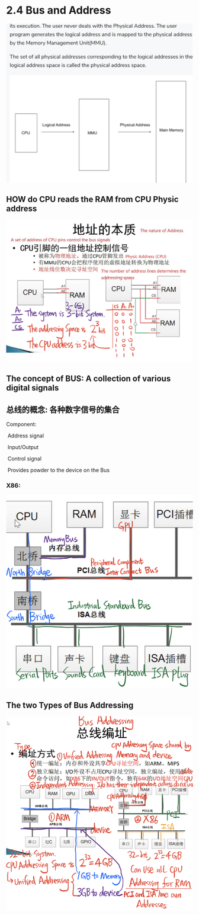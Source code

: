 # 2.4 Bus and Address



![1](https://github.com/knightsummon/Computer-System-Architecture-and-ARM-Assembly-Language/blob/main/2.4%20Bus%20and%20Address/2.4%20Bus%20and%20Address.assets/1.jpg)

## HOW do CPU reads the RAM from CPU Physic address

![2](https://github.com/knightsummon/Computer-System-Architecture-and-ARM-Assembly-Language/blob/main/2.4%20Bus%20and%20Address/2.4%20Bus%20and%20Address.assets/2.jpg)



## The concept of BUS: A collection of various digital signals

## 总线的概念: 各种数字信号的集合

Component: 

​	Address signal

​	Input/Output

​	Control signal

​	Provides powder to the device on the Bus

### X86:

![3](https://github.com/knightsummon/Computer-System-Architecture-and-ARM-Assembly-Language/blob/main/2.4%20Bus%20and%20Address/2.4%20Bus%20and%20Address.assets/3.jpg)



## The two Types of Bus Addressing

![5](https://github.com/knightsummon/Computer-System-Architecture-and-ARM-Assembly-Language/blob/main/2.4%20Bus%20and%20Address/2.4%20Bus%20and%20Address.assets/5.jpg)
